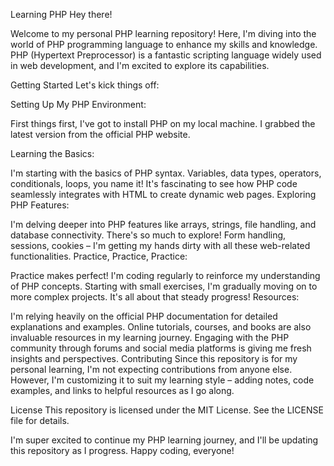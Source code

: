 Learning PHP
Hey there!

Welcome to my personal PHP learning repository! Here, I'm diving into the world of PHP programming language to enhance my skills and knowledge. PHP (Hypertext Preprocessor) is a fantastic scripting language widely used in web development, and I'm excited to explore its capabilities.

Getting Started
Let's kick things off:

Setting Up My PHP Environment:

First things first, I've got to install PHP on my local machine. I grabbed the latest version from the official PHP website.

Learning the Basics:

I'm starting with the basics of PHP syntax. Variables, data types, operators, conditionals, loops, you name it!
It's fascinating to see how PHP code seamlessly integrates with HTML to create dynamic web pages.
Exploring PHP Features:

I'm delving deeper into PHP features like arrays, strings, file handling, and database connectivity. There's so much to explore!
Form handling, sessions, cookies – I'm getting my hands dirty with all these web-related functionalities.
Practice, Practice, Practice:

Practice makes perfect! I'm coding regularly to reinforce my understanding of PHP concepts.
Starting with small exercises, I'm gradually moving on to more complex projects. It's all about that steady progress!
Resources:

I'm relying heavily on the official PHP documentation for detailed explanations and examples.
Online tutorials, courses, and books are also invaluable resources in my learning journey.
Engaging with the PHP community through forums and social media platforms is giving me fresh insights and perspectives.
Contributing
Since this repository is for my personal learning, I'm not expecting contributions from anyone else. However, I'm customizing it to suit my learning style – adding notes, code examples, and links to helpful resources as I go along.

License
This repository is licensed under the MIT License. See the LICENSE file for details.

I'm super excited to continue my PHP learning journey, and I'll be updating this repository as I progress. Happy coding, everyone!